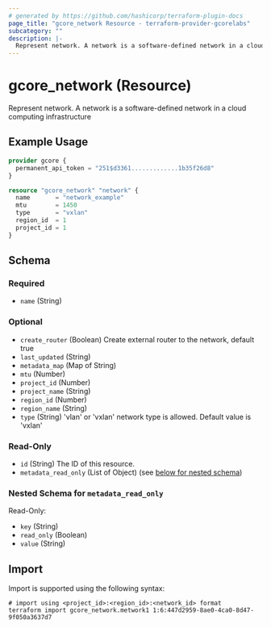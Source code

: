 ```yaml
---
# generated by https://github.com/hashicorp/terraform-plugin-docs
page_title: "gcore_network Resource - terraform-provider-gcorelabs"
subcategory: ""
description: |-
  Represent network. A network is a software-defined network in a cloud computing infrastructure
---
```


# gcore_network (Resource)

Represent network. A network is a software-defined network in a cloud computing infrastructure

## Example Usage

```terraform
provider gcore {
  permanent_api_token = "251$d3361.............1b35f26d8"
}

resource "gcore_network" "network" {
  name       = "network_example"
  mtu        = 1450
  type       = "vxlan"
  region_id  = 1
  project_id = 1
}
```

<!-- schema generated by tfplugindocs -->
## Schema

### Required

- `name` (String)

### Optional

- `create_router` (Boolean) Create external router to the network, default true
- `last_updated` (String)
- `metadata_map` (Map of String)
- `mtu` (Number)
- `project_id` (Number)
- `project_name` (String)
- `region_id` (Number)
- `region_name` (String)
- `type` (String) 'vlan' or 'vxlan' network type is allowed. Default value is 'vxlan'

### Read-Only

- `id` (String) The ID of this resource.
- `metadata_read_only` (List of Object) (see [below for nested schema](#nestedatt--metadata_read_only))

<a id="nestedatt--metadata_read_only"></a>
### Nested Schema for `metadata_read_only`

Read-Only:

- `key` (String)
- `read_only` (Boolean)
- `value` (String)

## Import

Import is supported using the following syntax:

```shell
# import using <project_id>:<region_id>:<network_id> format
terraform import gcore_network.metwork1 1:6:447d2959-8ae0-4ca0-8d47-9f050a3637d7
```
